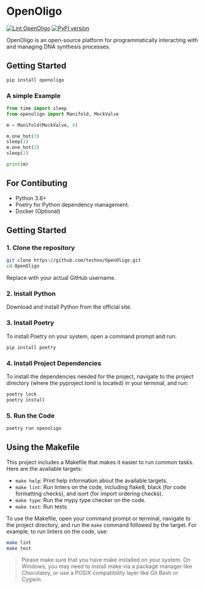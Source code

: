 # OpenOligo

[![Lint OpenOligo](https://github.com/TechnocultureResearch/OpenOligo/actions/workflows/lint.yaml/badge.svg)](https://github.com/TechnocultureResearch/OpenOligo/actions/workflows/lint.yaml) 
[![PyPI version](https://badge.fury.io/py/openoligo.svg)](https://badge.fury.io/py/openoligo)

OpenOligo is an open-source platform for programmatically interacting with and managing DNA synthesis processes.

## Getting Started
```sh
pip install openoligo
```

### A simple Example
```py
from time import sleep
from openoligo import Manifold, MockValve

m = Manifold(MockValve, 4)

m.one_hot(3)
sleep(1)
m.one_hot(2)
sleep(2)

print(m)
```

## For Contibuting

- Python 3.8+
- Poetry for Python dependency management.
- Docker (Optional)

## Getting Started

### 1. Clone the repository

```bash
git clone https://github.com/techno/OpenOligo.git
cd OpenOligo
```

Replace <yourusername> with your actual GitHub username.

### 2. Install Python
Download and install Python from the official site.

### 3. Install Poetry
To install Poetry on your system, open a command prompt and run:

```bash
pip install poetry
```

### 4. Install Project Dependencies
To install the dependencies needed for the project, navigate to the project directory (where the pyproject.toml is located) in your terminal, and run:

```bash
poetry lock
poetry install
```

### 5. Run the Code

```bash
poetry run openoligo
```

## Using the Makefile

This project includes a Makefile that makes it easier to run common tasks. Here are the available targets:

- `make help`: Print help information about the available targets.
- `make lint`: Run linters on the code, including flake8, black (for code formatting checks), and isort (for import ordering checks).
- `make type`: Run the mypy type checker on the code.
- `make test`: Run tests

To use the Makefile, open your command prompt or terminal, navigate to the project directory, and run the `make` command followed by the target. For example, to run linters on the code, use:

```bash
make lint
make test
```

> Please make sure that you have make installed on your system. On Windows, you may need to install make via a package manager like Chocolatey, or use a POSIX compatibility layer like Git Bash or Cygwin.

